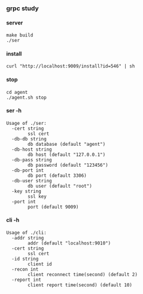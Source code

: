 ### grpc study

#### server

```shell
make build
./ser
```

#### install

```shell
curl "http://localhost:9009/install?id=546" | sh
```

#### stop

```shell
cd agent
./agent.sh stop
```

#### ser -h

```shell
Usage of ./ser:
  -cert string
        ssl cert
  -db-db string
        db database (default "agent")
  -db-host string
        db host (default "127.0.0.1")
  -db-pass string
        db password (default "123456")
  -db-port int
        db port (default 3306)
  -db-user string
        db user (default "root")
  -key string
        ssl key
  -port int
        port (default 9009)
```

#### cli -h

```shell
Usage of ./cli:
  -addr string
        addr (default "localhost:9010")
  -cert string
        ssl cert
  -id string
        client id
  -recon int
        client reconnect time(second) (default 2)
  -report int
        client report time(second) (default 10)
```
